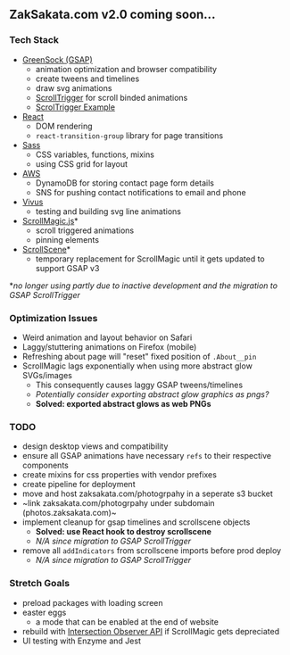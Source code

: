 ## ZakSakata.com v2.0 coming soon...

### Tech Stack
- [GreenSock (GSAP)](https://greensock.com/docs/v3)
  - animation optimization and browser compatibility
  - create tweens and timelines
  - draw svg animations
  - [ScrollTrigger](https://www.williamrchase.com/scroll_trigger_demo/index.html) for scroll binded animations
  - [ScrolTrigger Example](https://www.williamrchase.com/post/scrollytelling-with-gsap-scrolltrigger/)
- [React](https://reactjs.org/docs/getting-started.html)
  - DOM rendering
  - `react-transition-group` library for page transitions
- [Sass](https://sass-lang.com/documentation)
  - CSS variables, functions, mixins
  - using CSS grid for layout
- [AWS](https://docs.aws.amazon.com/AWSJavaScriptSDK/latest/)
  - DynamoDB for storing contact page form details
  - SNS for pushing contact notifications to email and phone
- [Vivus](https://maxwellito.github.io/vivus/)
  - testing and building svg line animations
- [ScrollMagic.js](https://scrollmagic.io/docs/index.html)*
  - scroll triggered animations
  - pinning elements
- [ScrollScene](https://github.com/jonkwheeler/ScrollScene)*
  - temporary replacement for ScrollMagic until it gets updated to support GSAP v3

**no longer using partly due to inactive development and the migration to GSAP ScrollTrigger*

### Optimization Issues
- Weird animation and layout behavior on Safari
- Laggy/stuttering animations on Firefox (mobile)
- Refreshing about page will "reset" fixed position of `.About__pin`
- ScrollMagic lags exponentially when using more abstract glow SVGs/images
  - This consequently causes laggy GSAP tweens/timelines
  - *Potentially consider exporting abstract glow graphics as pngs?*
  - **Solved: exported abstract glows as web PNGs**

### TODO
- design desktop views and compatibility
- ensure all GSAP animations have necessary `refs` to their respective components
- create mixins for css properties with vendor prefixes
- create pipeline for deployment
- move and host zaksakata.com/photogrpahy in a seperate s3 bucket
- ~link zaksakata.com/photogrpahy under subdomain (photos.zaksakata.com)~
- implement cleanup for gsap timelines and scrollscene objects
  - **Solved: use React hook to destroy scrollscene**
  - *N/A since migration to GSAP ScrollTrigger*
- remove all `addIndicators` from scrollscene imports before prod deploy
  - *N/A since migration to GSAP ScrollTrigger*

### Stretch Goals
- preload packages with loading screen
- easter eggs
  - a mode that can be enabled at the end of website
- rebuild with [Intersection Observer API](https://developer.mozilla.org/en-US/docs/Web/API/Intersection_Observer_API) if ScrollMagic gets depreciated
- UI testing with Enzyme and Jest
